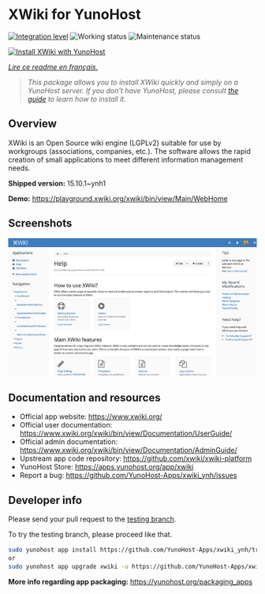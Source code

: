 <!--
N.B.: This README was automatically generated by https://github.com/YunoHost/apps/tree/master/tools/README-generator
It shall NOT be edited by hand.
-->

# XWiki for YunoHost

[![Integration level](https://dash.yunohost.org/integration/xwiki.svg)](https://dash.yunohost.org/appci/app/xwiki) ![Working status](https://ci-apps.yunohost.org/ci/badges/xwiki.status.svg) ![Maintenance status](https://ci-apps.yunohost.org/ci/badges/xwiki.maintain.svg)

[![Install XWiki with YunoHost](https://install-app.yunohost.org/install-with-yunohost.svg)](https://install-app.yunohost.org/?app=xwiki)

*[Lire ce readme en français.](./README_fr.md)*

> *This package allows you to install XWiki quickly and simply on a YunoHost server.
If you don't have YunoHost, please consult [the guide](https://yunohost.org/#/install) to learn how to install it.*

## Overview

XWiki is an Open Source wiki engine (LGPLv2) suitable for use by workgroups (associations, companies, etc.). The software allows the rapid creation of small applications to meet different information management needs.

**Shipped version:** 15.10.1~ynh1

**Demo:** https://playground.xwiki.org/xwiki/bin/view/Main/WebHome

## Screenshots

![Screenshot of XWiki](./doc/screenshots/XWiki-standard-help.jpg)

## Documentation and resources

* Official app website: <https://www.xwiki.org/>
* Official user documentation: <https://www.xwiki.org/xwiki/bin/view/Documentation/UserGuide/>
* Official admin documentation: <https://www.xwiki.org/xwiki/bin/view/Documentation/AdminGuide/>
* Upstream app code repository: <https://github.com/xwiki/xwiki-platform>
* YunoHost Store: <https://apps.yunohost.org/app/xwiki>
* Report a bug: <https://github.com/YunoHost-Apps/xwiki_ynh/issues>

## Developer info

Please send your pull request to the [testing branch](https://github.com/YunoHost-Apps/xwiki_ynh/tree/testing).

To try the testing branch, please proceed like that.

``` bash
sudo yunohost app install https://github.com/YunoHost-Apps/xwiki_ynh/tree/testing --debug
or
sudo yunohost app upgrade xwiki -u https://github.com/YunoHost-Apps/xwiki_ynh/tree/testing --debug
```

**More info regarding app packaging:** <https://yunohost.org/packaging_apps>
